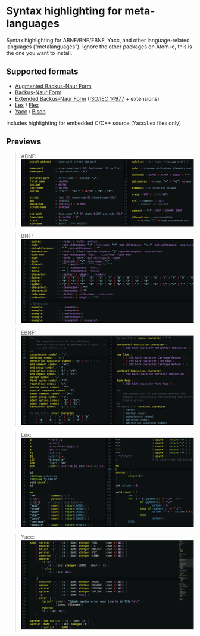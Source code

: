 Syntax highlighting for meta-languages
======================================

Syntax highlighting for ABNF/BNF/EBNF, Yacc, and other language-related
languages (“metalanguages”). Ignore the other packages on Atom.io, this
is the one you want to install.


Supported formats
-----------------
*	[Augmented Backus-Naur Form][ABNF]
*	[Backus-Naur Form][BNF]
*	[Extended Backus-Naur Form][EBNF] ([ISO/IEC 14977][] + extensions)
*	[Lex][]  / [Flex][]
*	[Yacc][] / [Bison][]

Includes highlighting for embedded C/C++ source (Yacc/Lex files only).


Previews
--------

> ABNF:  
![Highlighted `.abnf` file](https://raw.githubusercontent.com/Alhadis/language-grammars/static/preview-1.png)

> BNF:   
![Highlighted `.bnf` file](https://raw.githubusercontent.com/Alhadis/language-grammars/static/preview-2.png)

> EBNF:  
![Highlighted `.ebnf` file](https://raw.githubusercontent.com/Alhadis/language-grammars/static/preview-3.png)

> Lex:  
![Highlighted `.lex` file](https://raw.githubusercontent.com/Alhadis/language-grammars/static/preview-4.png)

> Yacc:  
![Highlighted `.y` file](https://raw.githubusercontent.com/Alhadis/language-grammars/static/preview-5.png)



<!-- Referenced links -->
[ABNF]: https://en.wikipedia.org/wiki/Augmented_Backus–Naur_form
[BNF]:  https://en.wikipedia.org/wiki/Backus–Naur_form
[EBNF]: https://en.wikipedia.org/wiki/Extended_Backus–Naur_form
[ISO/IEC 14977]: http://www.cl.cam.ac.uk/~mgk25/iso-14977.pdf
[Lex]:   https://en.wikipedia.org/wiki/Lex_(software)
[Flex]:  https://en.wikipedia.org/wiki/Flex_(lexical_analyser_generator)
[Yacc]:  https://en.wikipedia.org/wiki/Yacc
[Bison]: https://www.gnu.org/software/bison/manual/bison.html
